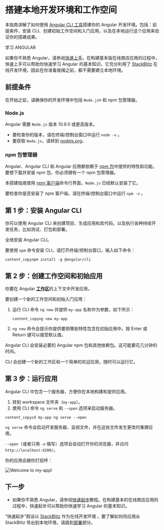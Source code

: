 # 搭建本地开发环境和工作空间

本指南讲解了如何使用 [Angular CLI 工具](https://www.angular.cn/cli)搭建你的 Angular 开发环境。包括：前提条件、安装 CLI、创建初始工作空间和入门应用，以及在本地运行这个应用来验证你的搭建成果。

学习 ANGULAR

如果你不熟悉 Angular，请参阅[快速上手](https://www.angular.cn/start)。在构建基本版在线商店应用的过程中，快速上手可以帮助你快速学习 Angular 的基本知识。它充分利用了 [StackBlitz](https://stackblitz.com/) 在线开发环境，因此在你准备就绪之前，都不需要建立本地环境。









## 前提条件

在开始之前，请确保你的开发环境中包括 `Node.js®` 和 npm 包管理器。





### Node.js

Angular 需要 `Node.js` 版本 10.9.0 或更高版本。

- 要检查你的版本，请在终端/控制台窗口中运行 `node -v` 。
- 要获取 `Node.js`，请转到 [nodejs.org](https://nodejs.org/)。





### npm 包管理器

Angular、Angular CLI 和 Angular 应用都依赖于 [npm 包](https://docs.npmjs.com/getting-started/what-is-npm)中提供的特性和功能。要想下载并安装 npm 包，你必须拥有一个 npm 包管理器。

本搭建指南使用 [npm 客户端](https://docs.npmjs.com/cli/install)命令行界面，`Node.js` 已经默认安装了它。

要检查你是否安装了 npm 客户端，请在终端/控制台窗口中运行 `npm -v` 。





## 第 1 步：安装 Angular CLI

你可以使用 Angular CLI 来创建项目、生成应用和库代码，以及执行各种持续开发任务，比如测试、打包和部署。

全局安装 Angular CLI。

要使用 `npm` 命令安装 CLI，请打开终端/控制台窗口，输入如下命令：

```
content_copynpm install -g @angular/cli
```





## 第 2 步：创建工作空间和初始应用

你要在 Angular [**工作区**](https://www.angular.cn/guide/glossary#workspace)的上下文中开发应用。

要创建一个新的工作空间和初始入门应用：

1. 运行 CLI 命令 `ng new` 并提供 `my-app` 名称作为参数，如下所示：

   `content_copyng new my-app`

2. `ng new` 命令会提示你提供要把哪些特性包含在初始应用中。按 Enter 或 Return 键可以接受默认值。

Angular CLI 会安装必要的 Angular npm 包和其他依赖包。这可能要花几分钟的时间。

CLI 会创建一个新的工作区和一个简单的欢迎应用，随时可以运行它。





## 第 3 步：运行应用

Angular CLI 中包含一个服务器，方便你在本地构建和提供应用。

1. 转到 workspace 文件夹（`my-app`）。
2. 使用 CLI 命令 `ng serve` 和 `--open` 选项来启动服务器。

```
content_copycd my-app ng serve --open
```

`ng serve` 命令会启动开发服务器、监视文件，并在这些文件发生更改时重建应用。

`--open`（或者只用 `-o` 缩写）选项会自动打开你的浏览器，并访问 `http://localhost:4200/`。

你的应用会跟你打招呼：

![Welcome to my-app!](https://www.angular.cn/generated/images/guide/setup-local/app-works.png)



## 下一步

- 如果你不熟悉 Angular，请参阅[快速起步](https://www.angular.cn/start)教程。在构建基本的在线商店应用的过程中，快速起步可以帮助你快速学习 Angular 的基本知识。

“快速起步”假设以 [StackBlitz](https://stackblitz.com/) 作为在线开发环境 。要了解如何将应用从 StackBlitz 导出到本地环境，请跳到[部署](https://www.angular.cn/start/deployment)部分。